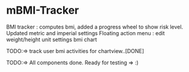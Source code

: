 # mBMI-Tracker
BMI tracker : computes bmi, added a progress wheel to show risk level.
Updated metric and imperial settings 
Floating action menu : edit weight/height 
                       unit settings
                       bmi chart
                       
TODO:=> track user bmi activities for chartview..[DONE]

TODO:=> All components done. Ready for testing => :)
